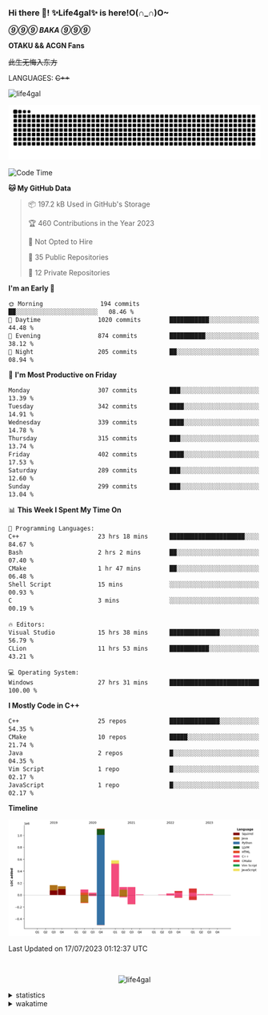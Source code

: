 ### Hi there 👋! ✨Life4gal✨ is here!O(∩_∩)O~

_**⑨⑨⑨ BAKA ⑨⑨⑨**_

**OTAKU && ACGN Fans**

~~此生无悔入东方~~

LANGUAGES: ~~C++~~

<p align="left"> <img src="https://komarev.com/ghpvc/?username=life4gal&label=Profile%20views&color=0e75b6&style=flat" alt="life4gal" /> </p>

![github contribution grid snake animation](https://raw.githubusercontent.com/Life4gal/Life4gal/snake_branch/github-contribution-grid-snake.svg)

<!--START_SECTION:waka-->
![Code Time](http://img.shields.io/badge/Code%20Time-3%2C342%20hrs%2050%20mins-blue)

**🐱 My GitHub Data** 

> 📦 197.2 kB Used in GitHub's Storage 
 > 
> 🏆 460 Contributions in the Year 2023
 > 
> 🚫 Not Opted to Hire
 > 
> 📜 35 Public Repositories 
 > 
> 🔑 12 Private Repositories 
 > 
**I'm an Early 🐤** 

```text
🌞 Morning                194 commits         ██░░░░░░░░░░░░░░░░░░░░░░░   08.46 % 
🌆 Daytime                1020 commits        ███████████░░░░░░░░░░░░░░   44.48 % 
🌃 Evening                874 commits         ██████████░░░░░░░░░░░░░░░   38.12 % 
🌙 Night                  205 commits         ██░░░░░░░░░░░░░░░░░░░░░░░   08.94 % 
```
📅 **I'm Most Productive on Friday** 

```text
Monday                   307 commits         ███░░░░░░░░░░░░░░░░░░░░░░   13.39 % 
Tuesday                  342 commits         ████░░░░░░░░░░░░░░░░░░░░░   14.91 % 
Wednesday                339 commits         ████░░░░░░░░░░░░░░░░░░░░░   14.78 % 
Thursday                 315 commits         ███░░░░░░░░░░░░░░░░░░░░░░   13.74 % 
Friday                   402 commits         ████░░░░░░░░░░░░░░░░░░░░░   17.53 % 
Saturday                 289 commits         ███░░░░░░░░░░░░░░░░░░░░░░   12.60 % 
Sunday                   299 commits         ███░░░░░░░░░░░░░░░░░░░░░░   13.04 % 
```


📊 **This Week I Spent My Time On** 

```text
💬 Programming Languages: 
C++                      23 hrs 18 mins      █████████████████████░░░░   84.67 % 
Bash                     2 hrs 2 mins        ██░░░░░░░░░░░░░░░░░░░░░░░   07.40 % 
CMake                    1 hr 47 mins        ██░░░░░░░░░░░░░░░░░░░░░░░   06.48 % 
Shell Script             15 mins             ░░░░░░░░░░░░░░░░░░░░░░░░░   00.93 % 
C                        3 mins              ░░░░░░░░░░░░░░░░░░░░░░░░░   00.19 % 

🔥 Editors: 
Visual Studio            15 hrs 38 mins      ██████████████░░░░░░░░░░░   56.79 % 
CLion                    11 hrs 53 mins      ███████████░░░░░░░░░░░░░░   43.21 % 

💻 Operating System: 
Windows                  27 hrs 31 mins      █████████████████████████   100.00 % 
```

**I Mostly Code in C++** 

```text
C++                      25 repos            ██████████████░░░░░░░░░░░   54.35 % 
CMake                    10 repos            █████░░░░░░░░░░░░░░░░░░░░   21.74 % 
Java                     2 repos             █░░░░░░░░░░░░░░░░░░░░░░░░   04.35 % 
Vim Script               1 repo              █░░░░░░░░░░░░░░░░░░░░░░░░   02.17 % 
JavaScript               1 repo              █░░░░░░░░░░░░░░░░░░░░░░░░   02.17 % 
```



**Timeline**

![Lines of Code chart](https://raw.githubusercontent.com/Life4gal/Life4gal/main/assets/bar_graph.png)


 Last Updated on 17/07/2023 01:12:37 UTC
<!--END_SECTION:waka-->

<img src="https://wakatime.com/share/@Life4gal/86c21846-f841-4004-aed1-e1165eb797d6.svg?sanitize=true" alt=""/>

<p align="center"> <img src="./images/⑨.jpg" alt="life4gal" /> </p>

<details>
	<summary>statistics</summary>
	<img src="https://github-profile-trophy.vercel.app/?username=life4gal" alt=""/>
	<img src="https://github-readme-stats.life4gal.vercel.app/api/top-langs/?username=Life4gal&hide=html&show_icons=true&theme=synthwave&cache_seconds=1800" alt=""/>
	<img src="https://github-readme-stats.life4gal.vercel.app/api?username=Life4gal&show_icons=true&theme=synthwave&cache_seconds=1800" alt=""/>
</details>

<details>
	<summary>wakatime</summary>
	<img src="https://wakatime.com/share/@Life4gal/404666b2-d1ff-4388-94e0-a1935d341f14.svg?sanitize=true" alt=""/>
	<img src="https://wakatime.com/share/@Life4gal/972212ce-6084-4d98-a326-1997606ddf37.svg?sanitize=true" alt=""/>
	<img src="https://wakatime.com/share/@Life4gal/7ae4ead0-e1fd-412a-afcb-da977a5ae5e9.svg?sanitize=true" alt=""/>
</details>
